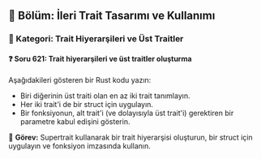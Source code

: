 ## 📘 Bölüm: İleri Trait Tasarımı ve Kullanımı  
### 🔹 Kategori: Trait Hiyerarşileri ve Üst Traitler  
#### ❓ Soru 621: Trait hiyerarşileri ve üst traitler oluşturma

Aşağıdakileri gösteren bir Rust kodu yazın:

- Biri diğerinin üst traiti olan en az iki trait tanımlayın.
- Her iki trait'i de bir struct için uygulayın.
- Bir fonksiyonun, alt trait'i (ve dolayısıyla üst trait'i) gerektiren bir parametre kabul edişini gösterin.

🔧 **Görev:** Supertrait kullanarak bir trait hiyerarşisi oluşturun, bir struct için uygulayın ve fonksiyon imzasında kullanın.
